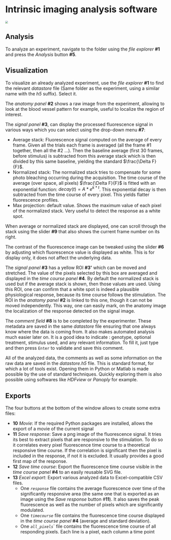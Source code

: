 # Intrinsic imaging analysis software

<img src="/home/remi/TDS/Programming/InProgress/Intrinsic/screenshot_numbered.png" style="zoom:50%;" />

## Analysis

To analyze an experiment, navigate to the folder using the *file explorer* **#1** and press the *Analysis* button **#5**. 

## Visualization

To visualize an already analyzed experiment, use the  *file explorer* **#1** to find the relevant *datastore* file (Same folder as the experiment, using a similar name with the *h5* suffix). Select it.

The *anatomy panel* **#2** shows a raw image from the experiment, allowing to look at the blood vessel pattern for example, useful to localize the region of interest.

The *signal panel* **#3**, can display the processed fluorescence signal in various ways which you can select using the drop-down menu **#7**:

- Average stack: Fluorescence signal computed on the average of every frame. Given all the trials each frame is averaged (all the frame #1 together, then all the #2 ...). Then the baseline average (first 30 frames, before stimulus) is subtracted from this average stack which is then divided by this same baseline, yielding the standard $\frac{\Delta F}{F}$. 
- Normalized stack: The normalized stack tries to compensate for some photo bleaching occurring during the acquisition. The time course of the average (over space, all pixels) $\frac{\Delta F}{F}$ is fitted with an exponential function: $decay(t) = A*e^{k*t}$. This exponential decay is then subtracted from the time course of every pixel. This yields flatter fluorescence profiles.
- Max projection: default value. Shows the maximum value of each pixel of the normalized stack. Very useful to detect the response as a white spot.

When average or normalized stack are displayed, one can scroll through the stack using the slider **#9** that also shows the current frame number on its right.

The contrast of the fluorescence image can be tweaked using the slider **#6** by adjusting which fluorescence value is displayed as white. This is for display only, it does not affect the underlying data.

The *signal panel* **#3** has a yellow ROI **#3'** which can be moved and stretched. The value of the pixels selected by this box are averaged and displayed in the *time course panel* **#4**. By default the normalized stack is used but if the average stack is shown, then those values are used. Using this ROI, one can confirm that a white spot is indeed a plausible physiological response, because its time course follows the stimulation. The ROI in the *anatomy panel* **#2** is linked to this one, though it can not be moved independently. This way, one can easily mark, on the anatomy image the localization of the response detected on the signal image.

The *comment field* **#8** is to be completed by the experimenter. These metadata are saved in the same *datastore* file ensuring that one always know where the data is coming from. It also makes automated analysis much easier later on. It is a good idea to indicate : genotype, optional treatment, stimulus used, and any relevant information. To fill it, just type and then press `Enter` to validate and save this comment.

All of the analyzed data, the comments as well as some information on the raw data are saved in the *datastore.h5* file. This is standard format, for which a lot of tools exist. Opening them in Python or Matlab is made possible by the use of standard techniques. Quickly exploring them is also possible using softwares like *HDFview* or *Panoply* for example.

## Exports

The four buttons at the bottom of the window allows to create some extra files:

+ **10** *Movie*: If the required Python packages are installed, allows the export of a movie of the current signal
+ **11** *Save response*: Save a png image of the fluorescence signal. It tries its best to extract pixels that are responsive to the stimulation. To do so it correlates every pixel fluorescence time course to a theoretical responsive time course. If the correlation is significant then the pixel is included in the response, if not it is excluded. It usually provides a good first map of the response.
+ **12** *Save time course*: Export the fluorescence time course visible in the *time course panel* **#4** to an easily reusable SVG file.
+ **13** *Excel export*: Export various analyzed data to Excel-compatible CSV files.
  + One *`response`* file contains the average fluorescence over time of the significantly responsive area (the same one that is exported as an image using the *Save response* button #**11**). It also saves the peak fluorescence as well as the number of pixels which are significantly modulated.
  + One *`timecourse`* file contains the fluorescence time course displayed in the *time course panel* **#4**  (average and standard deviation).
  + One *`all_pixels`*` file contains the fluorescence time course of all responding pixels. Each line is a pixel, each column a time point

